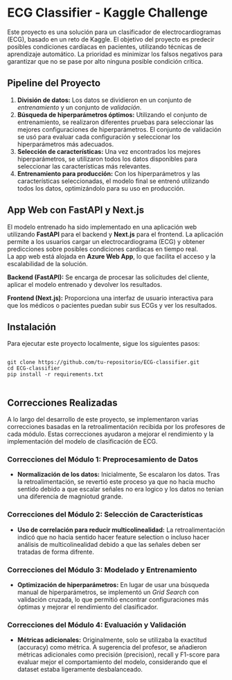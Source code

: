 <h1>ECG Classifier - Kaggle Challenge</h1>
    <p>
        Este proyecto es una solución para un clasificador de electrocardiogramas (ECG), basado en un reto de Kaggle.
        El objetivo del proyecto es predecir posibles condiciones cardíacas en pacientes, utilizando técnicas de aprendizaje automático.
        La prioridad es minimizar los falsos negativos para garantizar que no se pase por alto ninguna posible condición crítica.
    </p>

<h2>Pipeline del Proyecto</h2>
<ol>
<li><strong>División de datos:</strong> Los datos se dividieron en un conjunto de <em>entrenamiento</em> y un conjunto de <em>validación</em>.</li>
<li><strong>Búsqueda de hiperparámetros óptimos:</strong> Utilizando el conjunto de entrenamiento, se realizaron diferentes pruebas para seleccionar las mejores configuraciones de hiperparámetros.
    El conjunto de validación se usó para evaluar cada configuración y seleccionar los hiperparámetros más adecuados.</li>
<li><strong>Selección de características:</strong> Una vez encontrados los mejores hiperparámetros, se utilizaron todos los datos disponibles para seleccionar las características más relevantes.</li>
<li><strong>Entrenamiento para producción:</strong> Con los hiperparámetros y las características seleccionadas, el modelo final se entrenó utilizando todos los datos, optimizándolo para su uso en producción.</li>
</ol>

<h2>App Web con FastAPI y Next.js</h2>
<p>
El modelo entrenado ha sido implementado en una aplicación web utilizando <strong>FastAPI</strong> para el backend y <strong>Next.js</strong> para el frontend. La aplicación permite a los usuarios cargar un electrocardiograma (ECG) y obtener predicciones sobre posibles condiciones cardíacas en tiempo real.
<br>
La app web está alojada en <strong>Azure Web App</strong>, lo que facilita el acceso y la escalabilidad de la solución.
</p>
<p><strong>Backend (FastAPI):</strong> Se encarga de procesar las solicitudes del cliente, aplicar el modelo entrenado y devolver los resultados.</p>
<p><strong>Frontend (Next.js):</strong> Proporciona una interfaz de usuario interactiva para que los médicos o pacientes puedan subir sus ECGs y ver los resultados.</p>


<h2>Instalación</h2>
<p>
Para ejecutar este proyecto localmente, sigue los siguientes pasos:
</p>
<pre>
<code>
git clone https://github.com/tu-repositorio/ECG-classifier.git
cd ECG-classifier
pip install -r requirements.txt
</code>
</pre>


<h2>Correcciones Realizadas</h2>
<p>
    A lo largo del desarrollo de este proyecto, se implementaron varias correcciones basadas en la retroalimentación recibida por los profesores de cada módulo. Estas correcciones ayudaron a mejorar el rendimiento y la implementación del modelo de clasificación de ECG.
</p>

<h3>Correcciones del Módulo 1: Preprocesamiento de Datos</h3>
<ul>
    <li><strong>Normalización de los datos:</strong> Inicialmente, Se escalaron los datos. Tras la retroalimentación, se revertió este proceso ya que no hacia mucho sentido debido a que escalar señales no era logico y los datos no tenian una diferencia de magniotud grande.</li>
</ul>

<h3>Correcciones del Módulo 2: Selección de Características</h3>
<ul>
    <li><strong>Uso de correlación para reducir multicolinealidad:</strong> La retroalimentación indicó que no hacia sentido hacer feature selection o incluso hacer análisis de multicolinealidad debido a que las señales deben ser tratadas de forma difrente.</li>
</ul>

<h3>Correcciones del Módulo 3: Modelado y Entrenamiento</h3>
<ul>
    <li><strong>Optimización de hiperparámetros:</strong> En lugar de usar una búsqueda manual de hiperparámetros, se implementó un <em>Grid Search</em> con validación cruzada, lo que permitió encontrar configuraciones más óptimas y mejorar el rendimiento del clasificador.</li>
</ul>

<h3>Correcciones del Módulo 4: Evaluación y Validación</h3>
<ul>
    <li><strong>Métricas adicionales:</strong> Originalmente, solo se utilizaba la exactitud (accuracy) como métrica. A sugerencia del profesor, se añadieron métricas adicionales como precisión (precision), recall y F1-score para evaluar mejor el comportamiento del modelo, considerando que el dataset estaba ligeramente desbalanceado.</li>
</ul>


